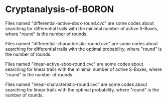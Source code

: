 # Cryptanalysis-of-BORON
Files named "differential-active-sbox-round.cvc" are some codes about searching for differential trails with the minimal number of active S-Boxes, where "round" is the number of rounds.

Files named "differential-characteristic-round.cvc" are some codes about searching for differential trails with the optimal probability, where "round" is the number of rounds.

Files named "linear-active-sbox-round.cvc" are some codes about searching for linear trails with the minimal number of active S-Boxes, where "round" is the number of rounds.

Files named "linear-characteristic-round.cvc" are some codes about searching for linear trails with the optimal probability, where "round" is the number of rounds.
